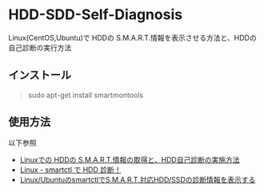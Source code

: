 # HDD-SDD-Self-Diagnosis
Linux(CentOS,Ubuntu)で HDDの S.M.A.R.T.情報を表示させる方法と、HDDの自己診断の実行方法

## インストール
 > sudo apt-get install smartmontools

## 使用方法
以下参照
- [Linuxでの HDDの S.M.A.R.T.情報の取得と、HDD自己診断の実施方法](https://vogel.at.webry.info/201412/article_5.html)
- [Linux - smartctl で HDD 診断！](https://www.mk-mode.com/blog/2015/03/03/linux-hdd-diagnosing-by-smartctl/#)
- [Linux/UbuntuのsmartctlでS.M.A.R.T.対応HDD/SSDの診断情報を表示する](https://blog.goo.ne.jp/takuminews/e/bd0cfe1738ac9c5f472fd7c0dfd60453)

